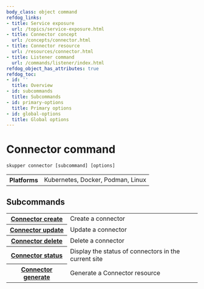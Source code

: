 ```yaml
---
body_class: object command
refdog_links:
- title: Service exposure
  url: /topics/service-exposure.html
- title: Connector concept
  url: /concepts/connector.html
- title: Connector resource
  url: /resources/connector.html
- title: Listener command
  url: /commands/listener/index.html
refdog_object_has_attributes: true
refdog_toc:
- id: ''
  title: Overview
- id: subcommands
  title: Subcommands
- id: primary-options
  title: Primary options
- id: global-options
  title: Global options
---
```


# Connector command

<section>

~~~ shell
skupper connector [subcommand] [options]
~~~

<table class="fields"><tr><th>Platforms</th><td>Kubernetes, Docker, Podman, Linux</td></table>

</section>

<section>

## Subcommands

<table class="objects">
<tr><th><a href="create.html">Connector create</a></th><td>Create a connector</td></tr>
<tr><th><a href="update.html">Connector update</a></th><td>Update a connector</td></tr>
<tr><th><a href="delete.html">Connector delete</a></th><td>Delete a connector</td></tr>
<tr><th><a href="status.html">Connector status</a></th><td>Display the status of connectors in the current site</td></tr>
<tr><th><a href="generate.html">Connector generate</a></th><td>Generate a Connector resource</td></tr>
</table>

</section>
